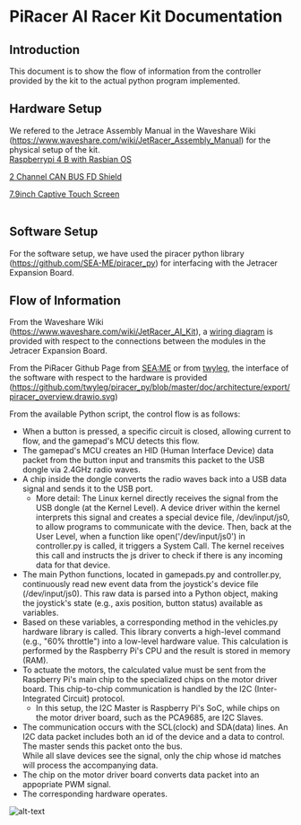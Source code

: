 # **PiRacer AI Racer Kit Documentation**

## Introduction

This document is to show the flow of information from the controller provided by the kit to the actual python program implemented.
</br>

## Hardware Setup

We refered to the Jetrace Assembly Manual in the Waveshare Wiki (https://www.waveshare.com/wiki/JetRacer_Assembly_Manual) for the physical setup of the kit.</br>
[Raspberrypi 4 B with Rasbian OS](https://www.raspberrypi.com/documentation/computers/getting-started.html)</br>

[2 Channel CAN BUS FD Shield](https://wiki.seeedstudio.com/2-Channel-CAN-BUS-FD-Shield-for-Raspberry-Pi/)</br>

[7.9inch Captive Touch Screen](https://www.waveshare.com/7.9inch-hdmi-lcd.htm)</br>
</br>

## Software Setup

For the software setup, we have used the piracer python library (https://github.com/SEA-ME/piracer_py) for interfacing with the Jetracer Expansion Board. 
</br>

## Flow of Information

From the Waveshare Wiki (https://www.waveshare.com/wiki/JetRacer_AI_Kit), a [wiring diagram](https://files.waveshare.com/upload/4/4a/JetRacer_Schematic.pdf) is provided with respect to the connections between the modules in the Jetracer Expansion Board.

From the PiRacer Github Page from [SEA:ME](https://github.com/SEA-ME/piracer_py/tree/master) or from [twyleg](https://github.com/twyleg/piracer_py/tree/master), the interface of the software with respect to the hardware is provided (https://github.com/twyleg/piracer_py/blob/master/doc/architecture/export/piracer_overview.drawio.svg)

From the available Python script, the control flow is as follows:

- When a button is pressed, a specific circuit is closed, allowing current to flow, and the gamepad's MCU detects this flow.
- The gamepad's MCU creates an HID (Human Interface Device) data packet from the button input and transmits this packet to the USB dongle via 2.4GHz radio waves.
- A chip inside the dongle converts the radio waves back into a USB data signal and sends it to the USB port.
    - More detail: The Linux kernel directly receives the signal from the USB dongle (at the Kernel Level). 
    A device driver within the kernel interprets this signal and creates a special device file, /dev/input/js0, to allow programs to communicate with the device. 
    Then, back at the User Level, when a function like open('/dev/input/js0') in controller.py is called, it triggers a System Call. 
    The kernel receives this call and instructs the js driver to check if there is any incoming data for that device.
- The main Python functions, located in gamepads.py and controller.py, continuously read new event data from the joystick's device file (/dev/input/js0). 
This raw data is parsed into a Python object, making the joystick's state (e.g., axis position, button status) available as variables.
- Based on these variables, a corresponding method in the vehicles.py hardware library is called. This library converts a high-level command (e.g., "60% throttle") into a low-level hardware value. This calculation is performed by the Raspberry Pi's CPU and the result is stored in memory (RAM).
- To actuate the motors, the calculated value must be sent from the Raspberry Pi's main chip to the specialized chips on the motor  driver board. This chip-to-chip communication is handled by the I2C (Inter-Integrated Circuit) protocol.
    - In this setup, the I2C Master is Raspberry Pi's SoC, while chips on the motor driver board, such as the PCA9685, are I2C Slaves.
- The communication occurs with the SCL(clock) and SDA(data) lines. 
An I2C data packet includes both an id of the device and a data to control. 
The master sends this packet onto the bus.  
While all slave devices see the signal, only the chip whose id matches will process the accompanying data.
- The chip on the motor driver board converts data packet into an appopriate PWM signal.
- The corresponding hardware operates.


![alt-text](https://github.com/SkySom13/DES_PiRacer-Assembly/blob/main/Diagrams/InformationFlow_PiRacer.drawio.svg)

</br>
